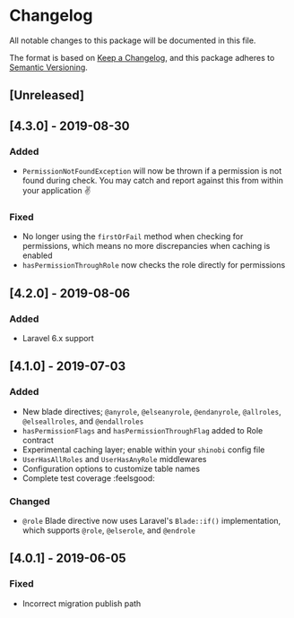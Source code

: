 # Changelog
All notable changes to this package will be documented in this file.

The format is based on [Keep a Changelog](https://keepachangelog.com/en/1.0.0/), and this package adheres to [Semantic Versioning](https://semver.org/spec/v2.0.0.html).

## [Unreleased]

## [4.3.0] - 2019-08-30
### Added
- `PermissionNotFoundException` will now be thrown if a permission is not found during check. You may catch and report against this from within your application :v:

### Fixed
- No longer using the `firstOrFail` method when checking for permissions, which means no more discrepancies when caching is enabled
- `hasPermissionThroughRole` now checks the role directly for permissions

## [4.2.0] - 2019-08-06
### Added
- Laravel 6.x support

## [4.1.0] - 2019-07-03
### Added
- New blade directives; `@anyrole`, `@elseanyrole`, `@endanyrole`, `@allroles`, `@elseallroles`, and `@endallroles`
- `hasPermissionFlags` and `hasPermissionThroughFlag` added to Role contract
- Experimental caching layer; enable within your `shinobi` config file
- `UserHasAllRoles` and `UserHasAnyRole` middlewares
- Configuration options to customize table names
- Complete test coverage :feelsgood:

### Changed
- `@role` Blade directive now uses Laravel's `Blade::if()` implementation, which supports `@role`, `@elserole`, and `@endrole`

## [4.0.1] - 2019-06-05
### Fixed
- Incorrect migration publish path
